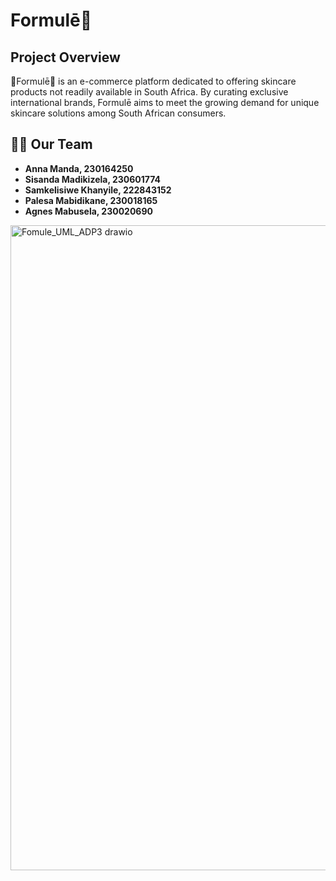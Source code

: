 # Formulē🫧

##  **Project Overview**
🫧Formulē🫧 is an e-commerce platform dedicated to offering skincare products not readily available in South Africa. By curating exclusive international brands, Formulē aims to meet the growing demand for unique skincare solutions among South African consumers.

## 👩‍💻 **Our Team**
- **Anna Manda, 230164250** 
- **Sisanda Madikizela, 230601774**
- **Samkelisiwe Khanyile, 222843152** 
- **Palesa Mabidikane, 230018165** 
- **Agnes Mabusela, 230020690** 
<img width="1529" height="1032" alt="Fomule_UML_ADP3 drawio" src="https://github.com/user-attachments/assets/d1ea17e9-b668-4aef-a258-798a501de7e1" />
